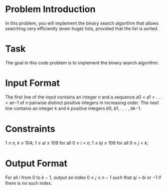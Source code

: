 # Problem Introduction
In this problem, you will implement the binary search algorithm that allows searching
very efficiently (even huge) lists, provided that the list is sorted.

# Task
The goal in this code problem is to implement the binary search algorithm.

# Input Format
The first line of the input contains an integer 𝑛 and a sequence 𝑎0 < 𝑎1 < . . . < 𝑎𝑛−1
of 𝑛 pairwise distinct positive integers in increasing order. The next line contains an integer 𝑘 and 𝑘
positive integers 𝑏0, 𝑏1, . . . , 𝑏𝑘−1.

# Constraints
1 ≤ 𝑛, 𝑘 ≤ 104; 1 ≤ 𝑎𝑖 ≤ 109 for all 0 ≤ 𝑖 < 𝑛; 1 ≤ 𝑏𝑗 ≤ 109 for all 0 ≤ 𝑗 < 𝑘;

# Output Format
For all 𝑖 from 0 to 𝑘 − 1, output an index 0 ≤ 𝑗 ≤ 𝑛 − 1 such that 𝑎𝑗 = 𝑏𝑖 or −1 if there
is no such index.
